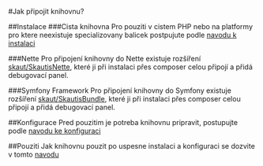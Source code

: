 #Jak připojit knihovnu?

##Instalace
###Cista knihovna
Pro pouziti v cistem PHP nebo na platformy pro ktere neexistuje specializovany balicek postpujute podle [navodu k instalaci](docs/instalace.md)

###Nette
Pro připojení knihovny do Nette existuje rozšíření [skaut/SkautisNette](https://github.com/skaut/SkautisNette), které ji při instalaci přes composer celou připojí a přidá debugovací panel.

###Symfony Framework
Pro připojení knihovny do Symfony existuje rozšíření [skaut/SkautisBundle](https://github.com/skaut/SkautisBundle), které ji při instalaci přes composer celou připojí a přidá debugovací panel.

##Konfigurace
Pred pouzitim je potreba knihovnu pripravit, postupujte podle [navodu ke konfiguraci](docs/konfigurace.md)

##Pouziti
Jak knihovnu pouzit po uspesne instalaci a konfiguraci se dozvite v tomto [navodu](docs/pouziti.md)
